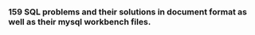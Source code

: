 ### 159 SQL problems and their solutions in document format as well as their mysql workbench files.
